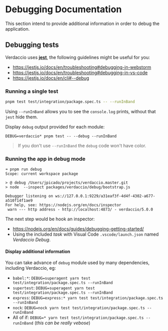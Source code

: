 # Debugging Documentation

This section intend to provide additional information in order to debug the application.

## Debugging tests

Verdaccio uses [**jest**](https://jestjs.io/en/), the following guidelines might be useful for you:

- https://jestjs.io/docs/en/troubleshooting#debugging-in-webstorm
- https://jestjs.io/docs/en/troubleshooting#debugging-in-vs-code
- https://jestjs.io/docs/en/cli#--debug

### Running a single test

```bash
pnpm test test/integration/package.spec.ts -- --runInBand
```

Using `--runInBand` allows you to see the `console.log` prints, without that `jest` hide them.

Display `debug` output provided for each module:

```
DEBUG=verdaccio* pnpm test -- --debug --runInBand
```

> If you don't use `--runInBand` the `debug` code won't have color.

### Running the app in debug mode

```
➜ pnpm run debug
Scope: current workspace package

> @ debug /Users/jpicado/projects/verdaccio.master.git
> node  --inspect packages/verdaccio/debug/bootstrap.js

Debugger listening on ws://127.0.0.1:9229/a31eaf3f-4d4f-4302-a677-a510f14f1ae9
For help, see: https://nodejs.org/en/docs/inspector
 warn --- http address - http://localhost:4873/ - verdaccio/5.0.0
```

The next step would be hook an inspector:

- https://nodejs.org/en/docs/guides/debugging-getting-started/
- Using the included _task_ with Visual Code `.vscode/launch.json` named _Verdaccio Debug_.

#### Display additional information

You can take advance of `debug` module used by many dependencies, including Verdaccio, eg:

- `babel:*`: `DEBUG=superagent yarn test test/integration/package.spec.ts --runInBand`
- `supertest`: `DEBUG=superagent yarn test test/integration/package.spec.ts --runInBand`
- `express`: `DEBUG=express:* yarn test test/integration/package.spec.ts --runInBand`
- `nock`: `DEBUG=nock yarn test test/integration/package.spec.ts --runInBand`
- All of if: `DEBUG=* yarn test test/integration/package.spec.ts --runInBand` (_this can be really vebose_)

